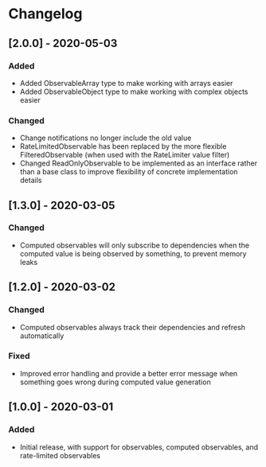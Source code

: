 # Changelog

## [2.0.0] - 2020-05-03
### Added
* Added ObservableArray type to make working with arrays easier
* Added ObservableObject type to make working with complex objects easier
### Changed
* Change notifications no longer include the old value
* RateLimitedObservable has been replaced by the more flexible FilteredObservable (when used with the RateLimiter value filter)
* Changed ReadOnlyObservable to be implemented as an interface rather than a base class to improve flexibility of concrete implementation details

## [1.3.0] - 2020-03-05
### Changed
* Computed observables will only subscribe to dependencies when the computed value is being observed by something, to prevent memory leaks

## [1.2.0] - 2020-03-02
### Changed
* Computed observables always track their dependencies and refresh automatically
### Fixed
* Improved error handling and provide a better error message when something goes wrong during computed value generation

## [1.0.0] - 2020-03-01
### Added
* Initial release, with support for observables, computed observables, and rate-limited observables
